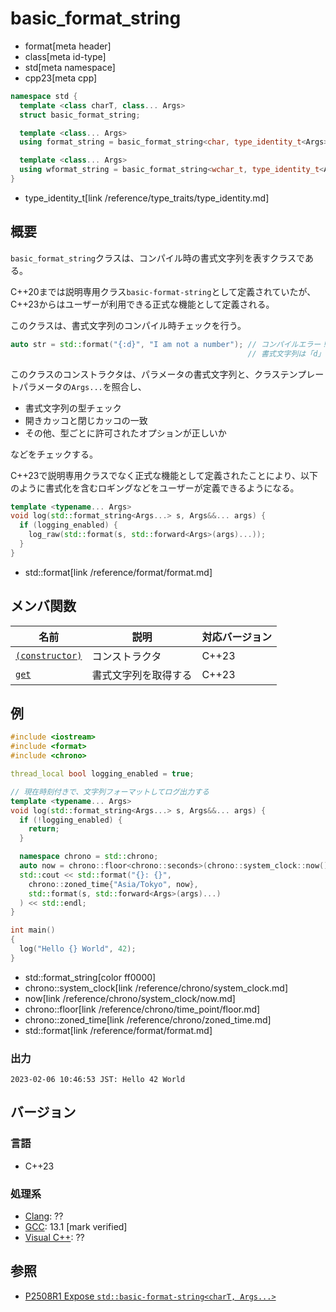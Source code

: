 # basic_format_string
* format[meta header]
* class[meta id-type]
* std[meta namespace]
* cpp23[meta cpp]

```cpp
namespace std {
  template <class charT, class... Args>
  struct basic_format_string;

  template <class... Args>
  using format_string = basic_format_string<char, type_identity_t<Args>...>;

  template <class... Args>
  using wformat_string = basic_format_string<wchar_t, type_identity_t<Args>...>;
}
```
* type_identity_t[link /reference/type_traits/type_identity.md]


## 概要
`basic_format_string`クラスは、コンパイル時の書式文字列を表すクラスである。

C++20までは説明専用クラス`basic-format-string`として定義されていたが、C++23からはユーザーが利用できる正式な機能として定義される。

このクラスは、書式文字列のコンパイル時チェックを行う。

```cpp
auto str = std::format("{:d}", "I am not a number"); // コンパイルエラー！
                                                     // 書式文字列は「d」で整数を要求しているが、引数として文字列が渡された
```

このクラスのコンストラクタは、パラメータの書式文字列と、クラステンプレートパラメータの`Args...`を照合し、

- 書式文字列の型チェック
- 開きカッコと閉じカッコの一致
- その他、型ごとに許可されたオプションが正しいか

などをチェックする。

C++23で説明専用クラスでなく正式な機能として定義されたことにより、以下のように書式化を含むロギングなどをユーザーが定義できるようになる。

```cpp
template <typename... Args>
void log(std::format_string<Args...> s, Args&&... args) {
  if (logging_enabled) {
    log_raw(std::format(s, std::forward<Args>(args)...));
  }
}
```
* std::format[link /reference/format/format.md]


## メンバ関数

| 名前            | 説明           | 対応バージョン |
|-----------------|----------------|----------------|
| [`(constructor)`](basic_format_string/op_constructor.md) | コンストラクタ | C++23 |
| [`get`](basic_format_string/get.md)                      | 書式文字列を取得する | C++23 |

## 例
```cpp example
#include <iostream>
#include <format>
#include <chrono>

thread_local bool logging_enabled = true;

// 現在時刻付きで、文字列フォーマットしてログ出力する
template <typename... Args>
void log(std::format_string<Args...> s, Args&&... args) {
  if (!logging_enabled) {
    return;
  }

  namespace chrono = std::chrono;
  auto now = chrono::floor<chrono::seconds>(chrono::system_clock::now());
  std::cout << std::format("{}: {}",
    chrono::zoned_time{"Asia/Tokyo", now},
    std::format(s, std::forward<Args>(args)...)
  ) << std::endl;
}

int main()
{
  log("Hello {} World", 42);
}
```
* std::format_string[color ff0000]
* chrono::system_clock[link /reference/chrono/system_clock.md]
* now[link /reference/chrono/system_clock/now.md]
* chrono::floor[link /reference/chrono/time_point/floor.md]
* chrono::zoned_time[link /reference/chrono/zoned_time.md]
* std::format[link /reference/format/format.md]

### 出力
```
2023-02-06 10:46:53 JST: Hello 42 World
```

## バージョン
### 言語
- C++23

### 処理系
- [Clang](/implementation.md#clang): ??
- [GCC](/implementation.md#gcc): 13.1 [mark verified]
- [Visual C++](/implementation.md#visual_cpp): ??

## 参照
- [P2508R1 Expose `std::basic-format-string<charT, Args...>`](https://www.open-std.org/jtc1/sc22/wg21/docs/papers/2022/p2508r1.html)
